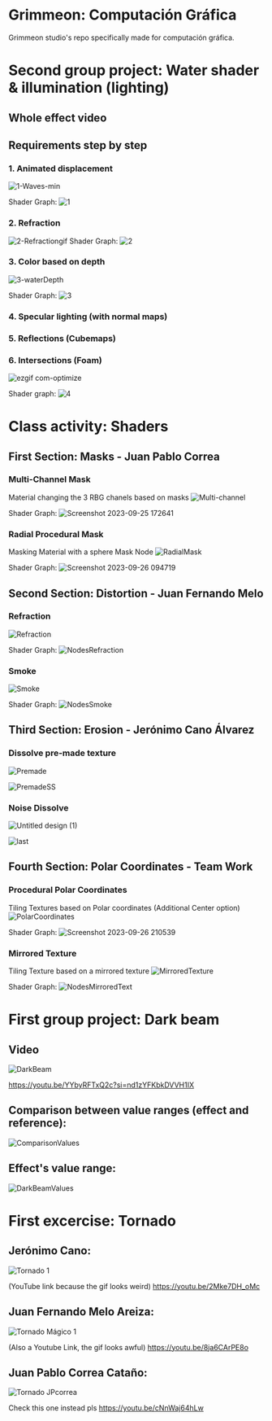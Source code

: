 # Grimmeon: Computación Gráfica
Grimmeon studio's repo specifically made for computación gráfica.
# Second group project: Water shader & illumination (lighting)
## Whole effect video

## Requirements step by step
### 1. Animated displacement
![1-Waves-min](https://github.com/Namelss4/grimmeon-cg/assets/82065985/1f4db27d-44fb-4458-a7d9-28f5cb2fefc9)

Shader Graph:
![1](https://github.com/Namelss4/grimmeon-cg/assets/82065985/c0f3546e-2d09-43fb-8506-0dad3d57e49a)


### 2. Refraction
![2-Refractiongif](https://github.com/Namelss4/grimmeon-cg/assets/82065985/ba605acc-dc32-457a-b580-ae55282f3091)
Shader Graph:
![2](https://github.com/Namelss4/grimmeon-cg/assets/82065985/9d37d30a-4bf4-4443-bf9c-3826e64938fe)


### 3. Color based on depth
![3-waterDepth](https://github.com/Namelss4/grimmeon-cg/assets/82065985/74b1529f-ba8f-405b-b260-dab4475a5755)

Shader Graph:
![3](https://github.com/Namelss4/grimmeon-cg/assets/82065985/1dc0d52e-b979-4406-9e2c-97f9294cb025)


### 4. Specular lighting (with normal maps)

### 5. Reflections (Cubemaps)

### 6. Intersections (Foam)
![ezgif com-optimize](https://github.com/Namelss4/grimmeon-cg/assets/82065985/fa2edc67-0a95-494c-b0de-e1f6c93ecb4a)

Shader graph: 
![4](https://github.com/Namelss4/grimmeon-cg/assets/82065985/c1d3147c-f9b0-44a6-b854-614cb11b8cbd)



# Class activity: Shaders
## First Section: Masks - Juan Pablo Correa
### Multi-Channel Mask
Material changing the 3 RBG chanels based on masks
![Multi-channel](https://github.com/Namelss4/grimmeon-cg/assets/82065985/7e26390e-0914-45da-bcdc-7dfa272b76e5)

Shader Graph:
![Screenshot 2023-09-25 172641](https://github.com/Namelss4/grimmeon-cg/assets/82065985/154201d6-6e18-4a7a-955b-9f3215250fce)
### Radial Procedural Mask
Masking Material with a sphere Mask Node
![RadialMask](https://github.com/Namelss4/grimmeon-cg/assets/82065985/f8146f81-eb5f-4b13-b409-032841a160ab)

Shader Graph: 
![Screenshot 2023-09-26 094719](https://github.com/Namelss4/grimmeon-cg/assets/82065985/035c56cf-61a2-43f1-837d-6b2df530d3dd)

## Second Section: Distortion - Juan Fernando Melo
### Refraction
![Refraction](CG-Refraction.gif)

Shader Graph:
![NodesRefraction](RefractionNodes.png)

### Smoke
![Smoke](CG-Smoke.gif)

Shader Graph:
![NodesSmoke](CG-SmokeNodes.png)

## Third Section: Erosion - Jerónimo Cano Álvarez
### Dissolve pre-made texture
![Premade](DissolvePreMade.gif)

![PremadeSS](SSDissolvePreMade.png)

### Noise Dissolve
![Untitled design (1)](https://github.com/Namelss4/grimmeon-cg/assets/82065985/d0aca960-421f-4aed-b5b8-68c7741e6c6d)

![last](https://github.com/Namelss4/grimmeon-cg/assets/82065985/b9bcb3ac-fbd2-49d2-9878-9db9632e269f)


## Fourth Section: Polar Coordinates - Team Work
### Procedural Polar Coordinates
Tiling Textures based on Polar coordinates (Additional Center option)
![PolarCoordinates](https://github.com/Namelss4/grimmeon-cg/assets/82065985/58dc8f14-6640-4ce8-80a1-dfdd7bd11142)

Shader Graph:
![Screenshot 2023-09-26 210539](https://github.com/Namelss4/grimmeon-cg/assets/82065985/35d48c3e-44dd-4a1d-b9ef-69d0019b0565)

### Mirrored Texture
Tiling Texture based on a mirrored texture
![MirroredTexture](CG-MirroredText.gif)

Shader Graph:
![NodesMirroredText](NodosMirroredText.jpg)


# First group project: Dark beam

## Video

![DarkBeam](DarkBeamVFX.gif)

https://youtu.be/YYbyRFTxQ2c?si=nd1zYFKbkDVVH1IX

## Comparison between value ranges (effect and reference):
![ComparisonValues](CompEfectoReferencia.png)

## Effect's value range:
![DarkBeamValues](Values.png)

# First excercise: Tornado
## Jerónimo Cano:

![Tornado 1](TornadoGIFjc.gif)

(YouTube link because the gif looks weird)
https://youtu.be/2Mke7DH_oMc

## Juan Fernando Melo Areiza:

![Tornado Mágico 1](TornadoMagicoGIF.gif)

(Also a Youtube Link, the gif looks awful)
https://youtu.be/8ja6CArPE8o

## Juan Pablo Correa Cataño:
![Tornado JPcorrea](TornadoJPCorrea.gif)

Check this one instead pls
https://youtu.be/cNnWaj64hLw
